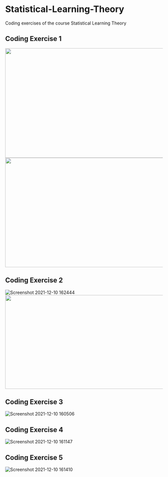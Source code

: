 # Statistical-Learning-Theory
Coding exercises of the course Statistical Learning Theory





## Coding Exercise 1

<img src="https://user-images.githubusercontent.com/55353663/145596928-20ac09f2-190d-42ca-9a65-3c0280f06c34.png" width="700" height="350">

<img src="https://user-images.githubusercontent.com/55353663/145596949-c99449e5-f4a7-4ed4-bcab-2870eee67588.png" width="1100" height="350">

## Coding Exercise 2
![Screenshot 2021-12-10 162444](https://user-images.githubusercontent.com/55353663/145598608-7e6400d4-fe62-45da-9d16-1cdbf3a49722.png)
<img src="https://user-images.githubusercontent.com/55353663/145598624-524a99c5-3707-4e8e-bf8b-bb94c389034a.png" width="900" height="300">

## Coding Exercise 3

![Screenshot 2021-12-10 160506](https://user-images.githubusercontent.com/55353663/145596984-61209a9f-0bd1-44a5-be73-cadc04d6fd72.png)

## Coding Exercise 4
![Screenshot 2021-12-10 161147](https://user-images.githubusercontent.com/55353663/145597007-9eb7c6da-9ee2-4307-90a4-5a5aab1f60a3.png)

## Coding Exercise 5
![Screenshot 2021-12-10 161410](https://user-images.githubusercontent.com/55353663/145597071-52cea0d0-3826-4645-8a3a-decb3c03d19a.png)
